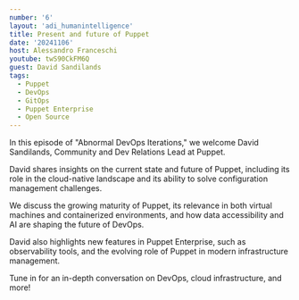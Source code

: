 ```yaml
---
number: '6'
layout: 'adi_humanintelligence'
title: Present and future of Puppet
date: '20241106'
host: Alessandro Franceschi
youtube: twS90CkFM6Q
guest: David Sandilands
tags:
  - Puppet
  - DevOps
  - GitOps
  - Puppet Enterprise
  - Open Source
---
```

In this episode of "Abnormal DevOps Iterations," we welcome David Sandilands, Community and Dev Relations Lead at Puppet.

David shares insights on the current state and future of Puppet, including its role in the cloud-native landscape and its ability to solve configuration management challenges.

We discuss the growing maturity of Puppet, its relevance in both virtual machines and containerized environments, and how data accessibility and AI are shaping the future of DevOps.

David also highlights new features in Puppet Enterprise, such as observability tools, and the evolving role of Puppet in modern infrastructure management.

Tune in for an in-depth conversation on DevOps, cloud infrastructure, and more!